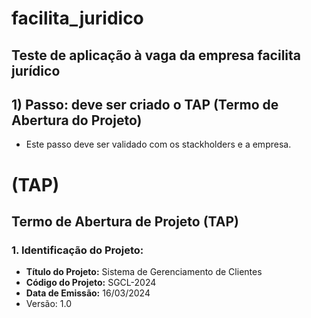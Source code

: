 # facilita_juridico
## Teste de aplicação à vaga da empresa facilita jurídico 
 
## 1) Passo: deve ser criado o TAP (Termo de Abertura do Projeto)  
 
 - Este passo deve ser validado com os stackholders e a empresa.

# (TAP) 
 
## Termo de Abertura de Projeto (TAP) 
 
### 1. Identificação do Projeto: 
 
- **Título do Projeto:** Sistema de Gerenciamento de Clientes 
- **Código do Projeto:** SGCL-2024 
- **Data de Emissão:** 16/03/2024 
- Versão: 1.0

